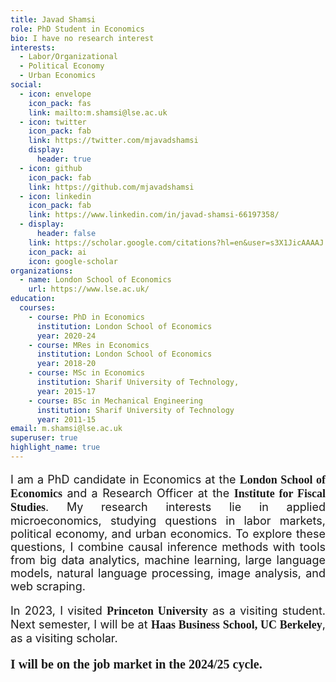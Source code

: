 ```yaml
---
title: Javad Shamsi
role: PhD Student in Economics
bio: I have no research interest
interests:
  - Labor/Organizational
  - Political Economy
  - Urban Economics
social:
  - icon: envelope
    icon_pack: fas
    link: mailto:m.shamsi@lse.ac.uk
  - icon: twitter
    icon_pack: fab
    link: https://twitter.com/mjavadshamsi
    display:
      header: true
  - icon: github
    icon_pack: fab
    link: https://github.com/mjavadshamsi
  - icon: linkedin
    icon_pack: fab
    link: https://www.linkedin.com/in/javad-shamsi-66197358/
  - display:
      header: false
    link: https://scholar.google.com/citations?hl=en&user=s3X1JicAAAAJ
    icon_pack: ai
    icon: google-scholar
organizations:
  - name: London School of Economics
    url: https://www.lse.ac.uk/
education:
  courses:
    - course: PhD in Economics
      institution: London School of Economics
      year: 2020-24
    - course: MRes in Economics
      institution: London School of Economics
      year: 2018-20
    - course: MSc in Economics
      institution: Sharif University of Technology,
      year: 2015-17
    - course: BSc in Mechanical Engineering
      institution: Sharif University of Technology
      year: 2011-15
email: m.shamsi@lse.ac.uk
superuser: true
highlight_name: true
---
```

<p style="font-size: 18px; text-align: justify;">
    I am a PhD candidate in Economics at the <span style="font-size: 18px; font-family: 'Georgia', serif; font-weight: bold;">London School of Economics</span> and a Research Officer at the <span style="font-size: 18px; font-family: 'Georgia', serif; font-weight: bold;">Institute for Fiscal Studies</span>. My research interests lie in applied microeconomics, studying questions in labor markets, political economy, and urban economics. To explore these questions, I combine causal inference methods with tools from big data analytics, machine learning, large language models, natural language processing, image analysis, and web scraping.
</p>

<p style="font-size: 18px; text-align: justify;"> In 2023, I visited <span style="font-size: 18px; font-family: 'Georgia', serif; font-weight: bold;">Princeton University</span> as a visiting student. Next semester, I will be at <span style="font-size: 18px; font-family: 'Georgia', serif; font-weight: bold;">Haas Business School, UC Berkeley</span>, as a visiting scholar. </p>

<p style="font-size: 20px; text-align: justify; font-family: 'Georgia', serif; font-weight: bold;"> I will be on the job market in the 2024/25 cycle. </p>